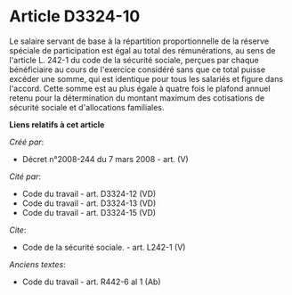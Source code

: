 # Article D3324-10

Le salaire servant de base à la répartition proportionnelle de la réserve spéciale de participation est égal au total des
rémunérations, au sens de l'article L. 242-1 du code de la sécurité sociale, perçues par chaque bénéficiaire au cours de
l'exercice considéré sans que ce total puisse excéder une somme, qui est identique pour tous les salariés et figure dans
l'accord. Cette somme est au plus égale à quatre fois le plafond annuel retenu pour la détermination du montant maximum des
cotisations de sécurité sociale et d'allocations familiales.

**Liens relatifs à cet article**

_Créé par_:

  - Décret n°2008-244 du 7 mars 2008 - art. (V)

_Cité par_:

  - Code du travail - art. D3324-12 (VD)
  - Code du travail - art. D3324-13 (VD)
  - Code du travail - art. D3324-15 (VD)

_Cite_:

  - Code de la sécurité sociale. - art. L242-1 (V)

_Anciens textes_:

  - Code du travail - art. R442-6 al 1 (Ab)
